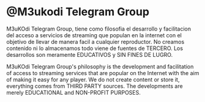 # @M3ukodi Telegram Group

M3uKOdi Telegram Group, tiene como filosofia el desarrollo y facilitacion del acceso a servicios de streaming que populan en la internet con el objetivo de llevar de manera facil a cualquier reproductor. No creamos contenido ni lo almacenamos todo viene de fuentes de TERCERO. Los desarrollos son meramente EDUCATIVOS y SIN FINES DE LUGRO.

M3uKOdi Telegram Group's philosophy is the development and facilitation of access to streaming services that are popular on the Internet with the aim of making it easy for any player. We do not create content or store it, everything comes from THIRD PARTY sources. The developments are merely EDUCATIONAL and NON-PROFIT PURPOSES.
